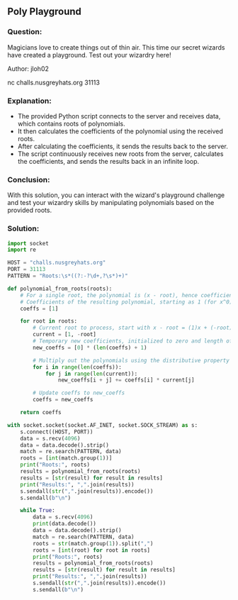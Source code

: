 ## Poly Playground

### Question:
 Magicians love to create things out of thin air. This time our secret wizards have created a playground. Test out your wizardry here!

Author: jloh02

nc challs.nusgreyhats.org 31113

### Explanation:
- The provided Python script connects to the server and receives data, which contains roots of polynomials.
- It then calculates the coefficients of the polynomial using the received roots.
- After calculating the coefficients, it sends the results back to the server.
- The script continuously receives new roots from the server, calculates the coefficients, and sends the results back in an infinite loop.

### Conclusion:
With this solution, you can interact with the wizard's playground challenge and test your wizardry skills by manipulating polynomials based on the provided roots.


### Solution:
```python
import socket
import re

HOST = "challs.nusgreyhats.org"
PORT = 31113
PATTERN = "Roots:\s*((?:-?\d+,?\s*)+)"

def polynomial_from_roots(roots):
    # For a single root, the polynomial is (x - root), hence coefficients [1, -root]
    # Coefficients of the resulting polynomial, starting as 1 (for x^0)
    coeffs = [1]

    for root in roots:
        # Current root to process, start with x - root = (1)x + (-root)
        current = [1, -root]
        # Temporary new coefficients, initialized to zero and length of (len(coeffs) + len(current) - 1)
        new_coeffs = [0] * (len(coeffs) + 1)

        # Multiply out the polynomials using the distributive property (convolution)
        for i in range(len(coeffs)):
            for j in range(len(current)):
                new_coeffs[i + j] += coeffs[i] * current[j]

        # Update coeffs to new_coeffs
        coeffs = new_coeffs

    return coeffs

with socket.socket(socket.AF_INET, socket.SOCK_STREAM) as s:
    s.connect((HOST, PORT))
    data = s.recv(4096)
    data = data.decode().strip()
    match = re.search(PATTERN, data)
    roots = [int(match.group(1))]
    print("Roots:", roots)
    results = polynomial_from_roots(roots)
    results = [str(result) for result in results]
    print("Results:", ",".join(results))
    s.sendall(str(",".join(results)).encode())
    s.sendall(b"\n")

    while True:
        data = s.recv(4096)
        print(data.decode())
        data = data.decode().strip()
        match = re.search(PATTERN, data)
        roots = str(match.group(1)).split(",")
        roots = [int(root) for root in roots]
        print("Roots:", roots)
        results = polynomial_from_roots(roots)
        results = [str(result) for result in results]
        print("Results:", ",".join(results))
        s.sendall(str(",".join(results)).encode())
        s.sendall(b"\n")
